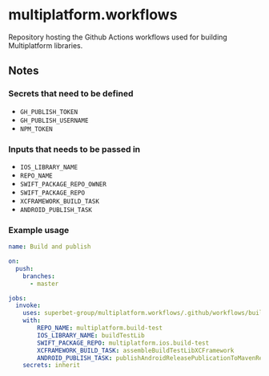 # multiplatform.workflows
Repository hosting the Github Actions workflows used for building Multiplatform libraries.

## Notes
### Secrets that need to be defined

- `GH_PUBLISH_TOKEN`
- `GH_PUBLISH_USERNAME`
- `NPM_TOKEN`

### Inputs that needs to be passed in

  - `IOS_LIBRARY_NAME`
  - `REPO_NAME`
  - `SWIFT_PACKAGE_REPO_OWNER`
  - `SWIFT_PACKAGE_REPO`
  - `XCFRAMEWORK_BUILD_TASK`
  - `ANDROID_PUBLISH_TASK`

### Example usage

```yaml
name: Build and publish

on:
  push:
    branches:
      - master

jobs:
  invoke:
    uses: superbet-group/multiplatform.workflows/.github/workflows/build.yml@v1
    with:
        REPO_NAME: multiplatform.build-test
        IOS_LIBRARY_NAME: buildTestLib
        SWIFT_PACKAGE_REPO: multiplatform.ios.build-test
        XCFRAMEWORK_BUILD_TASK: assembleBuildTestLibXCFramework
        ANDROID_PUBLISH_TASK: publishAndroidReleasePublicationToMavenRepository
    secrets: inherit
```
